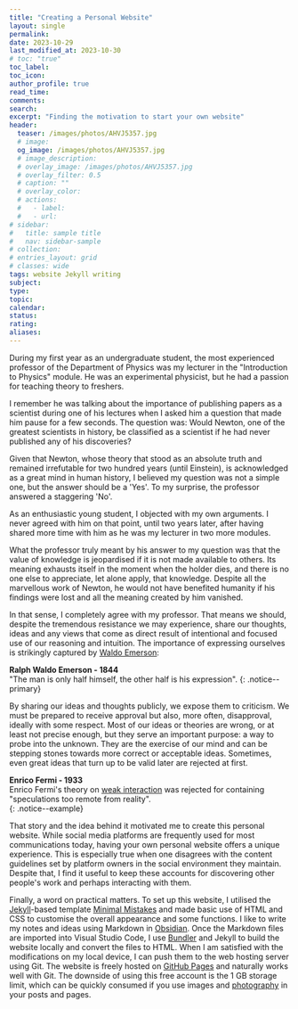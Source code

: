 ```yaml
---
title: "Creating a Personal Website"
layout: single
permalink: 
date: 2023-10-29
last_modified_at: 2023-10-30
# toc: "true"
toc_label: 
toc_icon: 
author_profile: true
read_time: 
comments: 
search: 
excerpt: "Finding the motivation to start your own website"
header:
  teaser: /images/photos/AHVJ5357.jpg
  # image: 
  og_image: /images/photos/AHVJ5357.jpg
  # image_description: 
  # overlay_image: /images/photos/AHVJ5357.jpg
  # overlay_filter: 0.5
  # caption: ""
  # overlay_color: 
  # actions:
  #   - label: 
  #   - url: 
# sidebar:
#   title: sample title
#   nav: sidebar-sample
# collection: 
# entries_layout: grid
# classes: wide
tags: website Jekyll writing
subject: 
type: 
topic: 
calendar: 
status: 
rating: 
aliases:
---
```




During my first year as an undergraduate student, the most experienced professor of the Department of Physics was my lecturer in the "Introduction to Physics" module. He was an experimental physicist, but he had a passion for teaching theory to freshers.

I remember he was talking about the importance of publishing papers as a scientist during one of his lectures when I asked him a question that made him pause for a few seconds. The question was: Would Newton, one of the greatest scientists in history, be classified as a scientist if he had never published any of his discoveries?

Given that Newton, whose theory that stood as an absolute truth and remained irrefutable for two hundred years (until Einstein), is acknowledged as a great mind in human history, I believed my question was not a simple one, but the answer should be a 'Yes'. To my surprise, the professor answered a staggering 'No'.

As an enthusiastic young student, I objected with my own arguments. I never agreed with him on that point, until two years later, after having shared more time with him as he was my lecturer  in two more modules. 

What the professor truly meant by his answer to my question was that the value of knowledge is jeopardised if it is not made available to others. Its meaning exhausts itself in the moment when the holder dies, and there is no one else to appreciate, let alone apply, that knowledge. Despite all the marvellous work of Newton, he would not have benefited humanity if his findings were lost and all the meaning created by him vanished.

In that sense, I completely agree with my professor. That means we should, despite the tremendous resistance we may experience, share our thoughts, ideas and any views that come as direct result of intentional and focused use of our reasoning and intuition. The importance of expressing ourselves is strikingly captured  by [Waldo Emerson](https://en.wikipedia.org/wiki/The_Poet_(essay)): 

<i class="fa-solid fa-quote-right"></i> **Ralph Waldo Emerson - 1844**  
"The man is only half himself, the other half is his expression".
{: .notice--primary}

By sharing our ideas and thoughts publicly, we expose them to criticism. We must be prepared to receive approval but also, more often, disapproval, ideally with some respect. Most of our ideas or theories are wrong, or at least not precise enough, but they serve an important purpose: a way to probe into the unknown. They are the exercise of our mind and can be stepping stones towards more correct or acceptable ideas. Sometimes, even great ideas that turn up to be valid later are rejected at first. 

<i class="fa-solid fa-list"></i> **Enrico Fermi - 1933**  
Enrico Fermi's theory on [weak interaction](https://en.wikipedia.org/wiki/Fermi%27s_interaction) was
rejected for containing "speculations too remote from reality".  
{: .notice--example}
 
That story and the idea behind it motivated me to create this personal website.
While social media platforms are frequently used for most communications today, having your own personal website offers a unique experience. This is especially true when one disagrees with the content guidelines set by platform owners in the social environment they maintain. Despite that, I find it useful to keep these accounts for discovering other people's work and perhaps interacting with them.

Finally, a word on practical matters. To set up this website, I utilised the [Jekyll](https://jekyllrb.com/)-based template [Minimal Mistakes](https://mmistakes.github.io/minimal-mistakes/about/) and made basic use of HTML and CSS to customise the overall appearance and some functions. I like to write my notes and ideas using Markdown in [Obsidian](https://obsidian.md). Once the Markdown files are imported into Visual Studio Code, I use [Bundler](https://bundler.io/) and Jekyll to build the website locally and convert the files to HTML. When I am satisfied with the modifications on my local device, I can push them to the web hosting server using Git. The website is freely hosted on [GitHub Pages](https://pages.github.com/) and naturally works well with Git. The downside of using this free account is the 1 GB storage limit, which can be quickly consumed if you use images and [photography](/photography) in your posts and pages. 